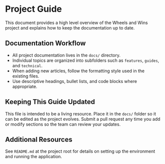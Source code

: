# Project Guide

This document provides a high level overview of the Wheels and Wins project and explains how to keep the documentation up to date.

## Documentation Workflow

- All project documentation lives in the `docs/` directory.
- Individual topics are organized into subfolders such as `features`, `guides`, and `technical`.
- When adding new articles, follow the formatting style used in the existing files.
- Use descriptive headings, bullet lists, and code blocks where appropriate.

## Keeping This Guide Updated

This file is intended to be a living resource. Place it in the `docs/` folder so it can be edited as the project evolves. Submit a pull request any time you add or modify sections so the team can review your updates.

## Additional Resources

See `README.md` at the project root for details on setting up the environment and running the application.
